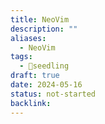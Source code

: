 ```yaml
---
title: NeoVim
description: ""
aliases:
  - NeoVim
tags:
  - 🌱seedling
draft: true
date: 2024-05-16
status: not-started
backlink:
---
```


